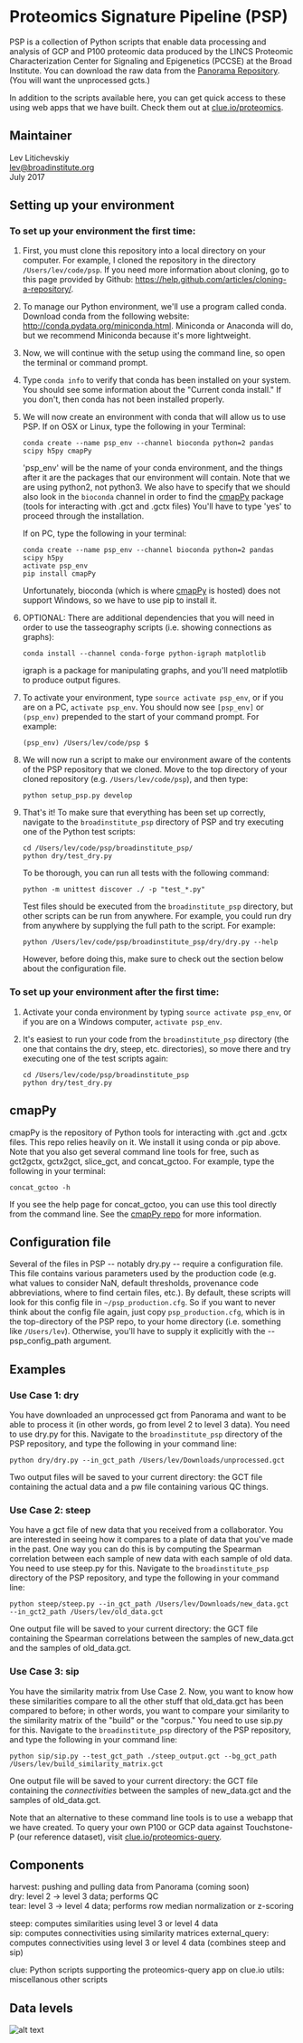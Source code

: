 # Proteomics Signature Pipeline (PSP)

PSP is a collection of Python scripts that enable data processing and analysis of GCP and P100 proteomic data produced by the LINCS Proteomic Characterization Center for Signaling and Epigenetics (PCCSE) at the Broad Institute. You can download the raw data from the [Panorama Repository](https://panoramaweb.org/labkey/project/LINCS/begin.view? "Panorama Repository"). (You will want the unprocessed gcts.)

In addition to the scripts available here, you can get quick access to these using web apps that we have built. Check them out at [clue.io/proteomics](https://clue.io/proteomics "Proteomics on Clue").

## Maintainer

Lev Litichevskiy  
lev@broadinstitute.org  
July 2017

## Setting up your environment

### To set up your environment the first time:

  1. First, you must clone this repository into a local directory on your computer. For example, I cloned the repository in the directory `/Users/lev/code/psp`. If you need more information about cloning, go to this page provided by Github: https://help.github.com/articles/cloning-a-repository/.

  2. To manage our Python environment, we'll use a program called conda. Download conda from the following website: http://conda.pydata.org/miniconda.html. Miniconda or Anaconda will do, but we recommend Miniconda because it's more lightweight.

  3. Now, we will continue with the setup using the command line, so open the terminal or command prompt.

  4. Type `conda info` to verify that conda has been installed on your system. You should see some information about the "Current conda install." If you don't, then conda has not been installed properly.

  5. We will now create an environment with conda that will allow us to use PSP. If on OSX or Linux, type the following in your Terminal:

      ```
      conda create --name psp_env --channel bioconda python=2 pandas scipy h5py cmapPy
      ```
      
      'psp_env' will be the name of your conda environment, and the things after it are the packages that our environment will contain. Note that we are using python2, not python3. We also have to specify that we should also look in the `bioconda` channel in order to find the [cmapPy](https://github.com/cmap/cmappy "cmapPy Github") package (tools for interacting with .gct and .gctx files) You'll have to type 'yes' to proceed through the installation.
      
      If on PC, type the following in your terminal:
      
      ```
      conda create --name psp_env --channel bioconda python=2 pandas scipy h5py
      activate psp_env
      pip install cmapPy
      ```
      
      Unfortunately, bioconda (which is where [cmapPy](https://github.com/cmap/cmappy "cmapPy Github") is hosted) does not support Windows, so we have to use pip to install it.
      
  6. OPTIONAL: There are additional dependencies that you will need in order to use the tasseography scripts (i.e. showing connections as graphs):
    
      ```
      conda install --channel conda-forge python-igraph matplotlib
      ```
      
      igraph is a package for manipulating graphs, and you'll need matplotlib to produce output figures.

  7. To activate your environment, type `source activate psp_env`, or if you are on a PC, `activate psp_env`. You should now see `[psp_env]` or `(psp_env)` prepended to the start of your command prompt. For example:

      ```
      (psp_env) /Users/lev/code/psp $
      ```

  8. We will now run a script to make our environment aware of the contents of the PSP repository that we cloned. Move to the top directory of your cloned repository (e.g. `/Users/lev/code/psp`), and then type:

      ```
      python setup_psp.py develop
      ```   
  
  9. That's it! To make sure that everything has been set up correctly, navigate to the `broadinstitute_psp` directory of PSP and try executing one of the Python test scripts:

      ```
      cd /Users/lev/code/psp/broadinstitute_psp/
      python dry/test_dry.py
      ```
      
      To be thorough, you can run all tests with the following command:
      
      ```
      python -m unittest discover ./ -p "test_*.py"
      ```
      
      Test files should be executed from the `broadinstitute_psp` directory, but other scripts can be run from anywhere. For example, you could run dry from anywhere by supplying the full path to the script. For example:
      
      ```
      python /Users/lev/code/psp/broadinstitute_psp/dry/dry.py --help
      ```
      
      However, before doing this, make sure to check out the section below about the configuration file.
  
### To set up your environment after the first time:

  1. Activate your conda environment by typing `source activate psp_env`, or if you are on a Windows computer, `activate psp_env`.
  2. It's easiest to run your code from the `broadinstitute_psp` directory (the one that contains the dry, steep, etc. directories), so move there and try executing one of the test scripts again:
    
      ```
      cd /Users/lev/code/psp/broadinstitute_psp
      python dry/test_dry.py
      ```

## cmapPy

cmapPy is the repository of Python tools for interacting with .gct and .gctx files. This repo relies heavily on it. We install it using conda or pip above. Note that you also get several command line tools for free, such as gct2gctx, gctx2gct, slice_gct, and concat_gctoo. For example, type the following in your terminal:

`concat_gctoo -h` 

If you see the help page for concat_gctoo, you can use this tool directly from the command line. See the [cmapPy repo](https://github.com/cmap/cmappy "cmapPy Github")  for more information.


## Configuration file

Several of the files in PSP -- notably dry.py -- require a configuration file. This file contains various parameters used by the production code (e.g. what values to consider NaN, default thresholds, provenance code abbreviations, where to find certain files, etc.). By default, these scripts will look for this config file in `~/psp_production.cfg`. So if you want to never think about the config file again, just copy `psp_production.cfg`, which is in the top-directory of the PSP repo, to your home directory (i.e. something like `/Users/lev`). Otherwise, you'll have to supply it explicitly with the --psp_config_path argument.

## Examples

### Use Case 1: dry

You have downloaded an unprocessed gct from Panorama and want to be able to process it (in other words, go from level 2 to level 3 data). You need to use dry.py for this. Navigate to the `broadinstitute_psp` directory of the PSP repository, and type the following in your command line:

```
python dry/dry.py --in_gct_path /Users/lev/Downloads/unprocessed.gct
```

Two output files will be saved to your current directory: the GCT file containing the actual data and a pw file containing various QC things.

### Use Case 2: steep

You have a gct file of new data that you received from a collaborator. You are interested in seeing how it compares to a plate of data that you've made in the past. One way you can do this is by computing the Spearman correlation between each sample of new data with each sample of old data. You need to use steep.py for this. Navigate to the `broadinstitute_psp` directory of the PSP repository, and type the following in your command line:

```
python steep/steep.py --in_gct_path /Users/lev/Downloads/new_data.gct --in_gct2_path /Users/lev/old_data.gct
```

One output file will be saved to your current directory: the GCT file containing the Spearman correlations between the samples of new_data.gct and the samples of old_data.gct.

### Use Case 3: sip

You have the similarity matrix from Use Case 2. Now, you want to know how these similarities compare to all the other stuff that old_data.gct has been compared to before; in other words, you want to compare your similarity to the similarity matrix of the "build" or the "corpus." You need to use sip.py for this. Navigate to the `broadinstitute_psp` directory of the PSP repository, and type the following in your command line:

```
python sip/sip.py --test_gct_path ./steep_output.gct --bg_gct_path /Users/lev/build_similarity_matrix.gct
```

One output file will be saved to your current directory: the GCT file containing the _connectivities_ between the samples of new_data.gct and the samples of old_data.gct.

Note that an alternative to these command line tools is to use a webapp that we have created. To query your own P100 or GCP data against Touchstone-P (our reference dataset), visit  [clue.io/proteomics-query](https://clue.io/proteomics-query "Proteomics Query").

Components
----------
harvest: pushing and pulling data from Panorama (coming soon)  
dry: level 2 &rarr; level 3 data; performs QC  
tear: level 3 &rarr; level 4 data; performs row median normalization or z-scoring  

steep: computes similarities using level 3 or level 4 data  
sip: computes connectivities using similarity matrices
external_query: computes connectivities using level 3 or level 4 data (combines steep and sip)

clue: Python scripts supporting the proteomics-query app on clue.io
utils: miscellanous other scripts 

Data levels
-----------
![alt text][logo]

[logo]: https://github.com/cmap/proteomics-signature-pipeline/blob/ea03fc6f133e5c2af1ec5bf27144222780e8d732/broadinstitute_psp/misc/2016-07-29_proteomics_data_levels.png "Proteomics Data Levels"
